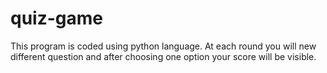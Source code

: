 # quiz-game
This program is coded using python language. At each round you will new different question and after choosing one option your score will be visible.
